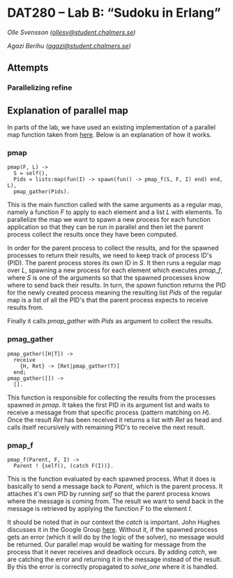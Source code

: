 # DAT280 – Lab B: “Sudoku in Erlang”

*Olle Svensson (ollesv@student.chalmers.se)*

*Agazi Berihu (agazi@student.chalmers.se)*

## Attempts

### Parallelizing refine

## Explanation of parallel map
In parts of the lab, we have used an existing implementation of a parallel map
function taken from [here](https://gist.github.com/nicklasos/c177478b972e74872b3b).
Below is an explanation of how it works.

### pmap
```
pmap(F, L) ->
  S = self(),
  Pids = lists:map(fun(I) -> spawn(fun() -> pmap_f(S, F, I) end) end, L),
  pmap_gather(Pids).
```

This is the main function called with the same arguments as a regular map,
namely a function *F* to apply to each element and a list *L* with elements. To
parallelize the map we want to spawn a new process for each function application
so that they can be run in parallel and then let the parent process collect
the results once they have been computed. 

In order for the parent process to collect the results, and for the spawned 
processes to return their results, we need to keep track of process ID's (PID). 
The parent process stores its own ID in *S*. It then runs a regular map over 
*L*, spawning a new process for each element which executes *pmap_f*, where *S* 
is one of the arguments so that the spawned processes know where to send back
their results. In turn, the *spawn* function returns the PID for the newly
created process meaning the resulting list *Pids* of the regular map is a list
of all the PID's that the parent process expects to receive results from.

Finally it calls *pmap_gather* with *Pids* as argument to collect the results.


### pmag_gather
```
pmap_gather([H|T]) ->
  receive
    {H, Ret} -> [Ret|pmap_gather(T)]
  end;
pmap_gather([]) ->
  [].
``` 
This function is responsible for collecting the results from the processes 
spawned in *pmap*. It takes the first PID in its argument list and waits to 
receive a message from that specific process (pattern matching on *H*).
Once the result *Ret* has been received it returns a list with *Ret* as head
and calls itself recursively with remaining PID's to receive the next result. 

### pmap_f
```
pmap_f(Parent, F, I) ->
  Parent ! {self(), (catch F(I))}.
```
This is the function evaluated by each spawned process. What it does is
basically to send a message back to *Parent*, which is the parent process. It
attaches it's own PID by running *self* so that the parent process knows where
the message is coming from. The result we want to send back in the message is
retrieved by applying the function *F* to the element *I*.

It should be noted that in our context the *catch* is important. John
Hughes discusses it in the Google Group 
[here](https://groups.google.com/forum/#!topic/pfp2017/L5x0C6h4HgM). Without it,
if the spawned process gets an error (which it will do by the logic of the 
solver), no message would be returned. Our parallel map would be waiting for
message from the process that it never receives and deadlock occurs. By
adding *catch*, we are catching the error and returning it in the message
instead of the result. By this the error is correctly propagated to
*solve_one* where it is handled.

